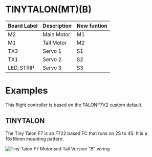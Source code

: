 # TINYTALON(MT)(B)

|Board Label|Description|New funtion|
|-|-|-|
|M2|Main Motor| M1|
|M1|Tail Motor| M2|
|TX3|Servo 1|S1|
|TX1|Servo 2|S2|
|LED_STRIP|Servo 3|S3|

# Examples
This flight controller is based on the TALONF7V2 custom default. 

## TINYTALON
The Tiny Talon F7 is an F722 based FC that runs on 2S to 4S. It is a 16x16mm mounting pattern.

![Tiny Talon F7 Motorised Tail Version "B" wiring](https://github.com/rotorflight/rotorflight/blob/master/wiki/Boards/Tiny-Talon/TINYTALON(MT)(B).png)
